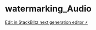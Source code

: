 # watermarking_Audio

[Edit in StackBlitz next generation editor ⚡️](https://stackblitz.com/~/github.com/misdi/watermarking_Audio)